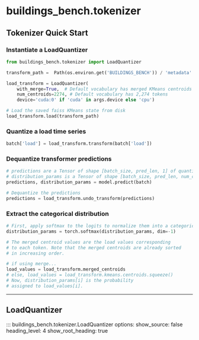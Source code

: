 # buildings_bench.tokenizer


## Tokenizer Quick Start

### Instantiate a LoadQuantizer

```python
from buildings_bench.tokenizer import LoadQuantizer

transform_path =  Path(os.environ.get('BUILDINGS_BENCH')) / 'metadata' / 'transforms'

load_transform = LoadQuantizer(
    with_merge=True,  # Default vocabulary has merged KMeans centroids
    num_centroids=2274, # Default vocabulary has 2,274 tokens
    device='cuda:0' if 'cuda' in args.device else 'cpu')

# Load the saved faiss KMeans state from disk
load_transform.load(transform_path)
```

### Quantize a load time series

```python
batch['load'] = load_transform.transform(batch['load'])
```

### Dequantize transformer predictions

```python
# predictions are a Tensor of shape [batch_size, pred_len, 1] of quantized values
# distribution_params is a Tensor of shape [batch_size, pred_len, num_centroids] of logits
predictions, distribution_params = model.predict(batch)

# Dequantize the predictions
predictions = load_transform.undo_transform(predictions)
```

### Extract the categorical distribution

```python
# First, apply softmax to the logits to normalize them into a categorical distribution
distribution_params = torch.softmax(distribution_params, dim=-1)

# The merged centroid values are the load values corresponding
# to each token. Note that the merged centroids are already sorted
# in increasing order.

# if using merge...
load_values = load_transform.merged_centroids
# else, load_values = load_transform.kmeans.centroids.squeeze()
# Now, distribution_params[i] is the probability 
# assigned to load_values[i].
```

--- 

## LoadQuantizer

::: buildings_bench.tokenizer.LoadQuantizer
    options:
        show_source: false
        heading_level: 4
        show_root_heading: true